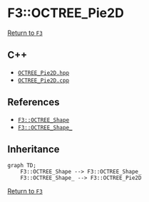 # F3::OCTREE_Pie2D

[Return to `F3`](/docs/F3.md)

## C++

- [`OCTREE_Pie2D.hpp`](/c++/include/OCTREE_Pie2D.hpp)
- [`OCTREE_Pie2D.cpp`](/c++/source/OCTREE_Pie2D.cpp)

## References

- [`F3::OCTREE_Shape`](/docs/F3/OCTREE_Shape.md)
- [`F3::OCTREE_Shape_`](/docs/F3/OCTREE_Shape_.md)

## Inheritance

```mermaid
graph TD;
    F3::OCTREE_Shape --> F3::OCTREE_Shape_
    F3::OCTREE_Shape_ --> F3::OCTREE_Pie2D
```

[Return to `F3`](/docs/F3.md)